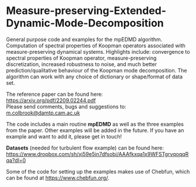 # Measure-preserving-Extended-Dynamic-Mode-Decomposition
General purpose code and examples for the mpEDMD algorithm. Computation of spectral properties of Koopman operators associated with measure-preserving dynamical systems. Highlights include: convergence to spectral properties of Koopman operator, measure-preserving discretization, increased robustness to noise, and much better prediction/qualitative behaviour of the Koopman mode decomposition. The algorithm can work with any choice of dictionary or shape/format of data set.

The reference paper can be found here:<br>
[https://arxiv.org/pdf/2209.02244.pdf<br>](https://epubs.siam.org/doi/abs/10.1137/22M1521407?journalCode=sjnaam)
Please send comments, bugs and suggestions to: m.colbrook@damtp.cam.ac.uk

The code includes a main routine **mpEDMD** as well as the three examples from the paper. Other examples will be added in the future. If you have an example and want to add it, please get in touch! 

**Datasets** (needed for turbulent flow example) can be found here: https://www.dropbox.com/sh/xj59e5in7dfsobi/AAAfkxqa1x9WFSTgrvqoqqRqa?dl=0

Some of the code for setting up the examples makes use of Chebfun, which can be found at https://www.chebfun.org/.
